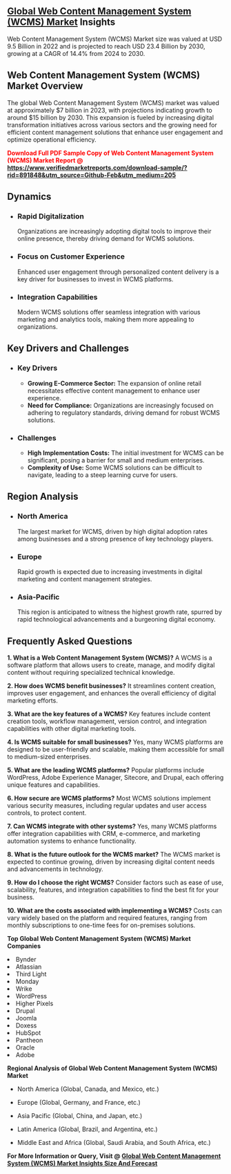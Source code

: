 <h2><a href="https://www.verifiedmarketreports.com/download-sample/?rid=891848&amp;utm_source=Github&amp;utm_medium=205" target="_blank">Global Web Content Management System (WCMS) Market</a> Insights</h2><p>Web Content Management System (WCMS) Market size was valued at USD 9.5 Billion in 2022 and is projected to reach USD 23.4 Billion by 2030, growing at a CAGR of 14.4% from 2024 to 2030.</p><p> <!DOCTYPE html> <html lang="en"> <head> <meta charset="UTF-8"> <meta name="viewport" content="width=device-width, initial-scale=1.0"> <title>Web Content Management System (WCMS) Market Overview</title> <meta name="description" content="In-depth analysis of the Web Content Management System (WCMS) market, including market size, dynamics, drivers, challenges, and regional analysis."> </head> <body> <h2>Web Content Management System (WCMS) Market Overview</h2> <p>The global Web Content Management System (WCMS) market was valued at approximately $7 billion in 2023, with projections indicating growth to around $15 billion by 2030. This expansion is fueled by increasing digital transformation initiatives across various sectors and the growing need for efficient content management solutions that enhance user engagement and optimize operational efficiency.</p> <p><strong><p><span class=""><span style="color: #ff0000;"><strong>Download Full PDF Sample Copy of Web Content Management System (WCMS) Market Report</strong> @ </span><a href="https://www.verifiedmarketreports.com/download-sample/?rid=891848&amp;utm_source=Github-Feb&amp;utm_medium=205" target="_blank">https://www.verifiedmarketreports.com/download-sample/?rid=891848&amp;utm_source=Github-Feb&amp;utm_medium=205</a></span></p></strong></p> <h2>Dynamics</h2> <ul> <li><h3>Rapid Digitalization</h3> Organizations are increasingly adopting digital tools to improve their online presence, thereby driving demand for WCMS solutions.</li> <li><h3>Focus on Customer Experience</h3> Enhanced user engagement through personalized content delivery is a key driver for businesses to invest in WCMS platforms.</li> <li><h3>Integration Capabilities</h3> Modern WCMS solutions offer seamless integration with various marketing and analytics tools, making them more appealing to organizations.</li> </ul> <h2>Key Drivers and Challenges</h2> <ul> <li><h3>Key Drivers</h3> <ul> <li><strong>Growing E-Commerce Sector:</strong> The expansion of online retail necessitates effective content management to enhance user experience.</li> <li><strong>Need for Compliance:</strong> Organizations are increasingly focused on adhering to regulatory standards, driving demand for robust WCMS solutions.</li> </ul> </li> <li><h3>Challenges</h3> <ul> <li><strong>High Implementation Costs:</strong> The initial investment for WCMS can be significant, posing a barrier for small and medium enterprises.</li> <li><strong>Complexity of Use:</strong> Some WCMS solutions can be difficult to navigate, leading to a steep learning curve for users.</li> </ul> </li> </ul> <h2>Region Analysis</h2> <ul> <li><h3>North America</h3> The largest market for WCMS, driven by high digital adoption rates among businesses and a strong presence of key technology players.</li> <li><h3>Europe</h3> Rapid growth is expected due to increasing investments in digital marketing and content management strategies.</li> <li><h3>Asia-Pacific</h3> This region is anticipated to witness the highest growth rate, spurred by rapid technological advancements and a burgeoning digital economy.</li> </ul> <h2>Frequently Asked Questions</h2> <p><strong>1. What is a Web Content Management System (WCMS)?</strong> A WCMS is a software platform that allows users to create, manage, and modify digital content without requiring specialized technical knowledge.</p> <p><strong>2. How does WCMS benefit businesses?</strong> It streamlines content creation, improves user engagement, and enhances the overall efficiency of digital marketing efforts.</p> <p><strong>3. What are the key features of a WCMS?</strong> Key features include content creation tools, workflow management, version control, and integration capabilities with other digital marketing tools.</p> <p><strong>4. Is WCMS suitable for small businesses?</strong> Yes, many WCMS platforms are designed to be user-friendly and scalable, making them accessible for small to medium-sized enterprises.</p> <p><strong>5. What are the leading WCMS platforms?</strong> Popular platforms include WordPress, Adobe Experience Manager, Sitecore, and Drupal, each offering unique features and capabilities.</p> <p><strong>6. How secure are WCMS platforms?</strong> Most WCMS solutions implement various security measures, including regular updates and user access controls, to protect content.</p> <p><strong>7. Can WCMS integrate with other systems?</strong> Yes, many WCMS platforms offer integration capabilities with CRM, e-commerce, and marketing automation systems to enhance functionality.</p> <p><strong>8. What is the future outlook for the WCMS market?</strong> The WCMS market is expected to continue growing, driven by increasing digital content needs and advancements in technology.</p> <p><strong>9. How do I choose the right WCMS?</strong> Consider factors such as ease of use, scalability, features, and integration capabilities to find the best fit for your business.</p> <p><strong>10. What are the costs associated with implementing a WCMS?</strong> Costs can vary widely based on the platform and required features, ranging from monthly subscriptions to one-time fees for on-premises solutions.</p> </body> </html> </p><p><strong>Top Global Web Content Management System (WCMS) Market Companies</strong></p><div data-test-id=""><p><li>Bynder</li><li> Atlassian</li><li> Third Light</li><li> Monday</li><li> Wrike</li><li> WordPress</li><li> Higher Pixels</li><li> Drupal</li><li> Joomla</li><li> Doxess</li><li> HubSpot</li><li> Pantheon</li><li> Oracle</li><li> Adobe</li></p><div><strong>Regional Analysis of&nbsp;Global Web Content Management System (WCMS) Market</strong></div><ul><li dir="ltr"><p dir="ltr">North America&nbsp;(Global, Canada, and Mexico, etc.)</p></li><li dir="ltr"><p dir="ltr">Europe (Global, Germany, and France, etc.)</p></li><li dir="ltr"><p dir="ltr">Asia Pacific&nbsp;(Global, China, and Japan, etc.)</p></li><li dir="ltr"><p dir="ltr">Latin America&nbsp;(Global, Brazil, and Argentina, etc.)</p></li><li dir="ltr">Middle East and Africa&nbsp;(Global, Saudi Arabia, and South Africa, etc.)</li></ul><p><strong>For More Information or Query, Visit @&nbsp;</strong><strong><a href="https://www.verifiedmarketreports.com/product/web-content-management-system-wcms-market/?utm_source=Github&amp;utm_medium=205" target="_blank">Global Web Content Management System (WCMS) Market Insights Size And Forecast</a></strong></p></div>
